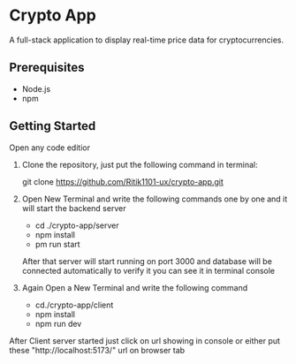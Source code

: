 # Crypto App

A full-stack application to display real-time price data for cryptocurrencies.

## Prerequisites

- Node.js
- npm

## Getting Started

Open any code editior 

1. Clone the repository, just put the following command in terminal:

   git clone https://github.com/Ritik1101-ux/crypto-app.git

2. Open New Terminal and write the following commands one by one  and it will start the backend server
   
   -  cd ./crypto-app/server
   -  npm install
   -  pm run start

   After that server will start running on port 3000 and database will be connected automatically to verify it you can see it in terminal console

4. Again Open a New Terminal and write the following command
   -  cd./crypto-app/client
   -  npm install
   -  npm run dev

After Client server started just click on url showing in console or either put these "http://localhost:5173/" url on browser tab


   
